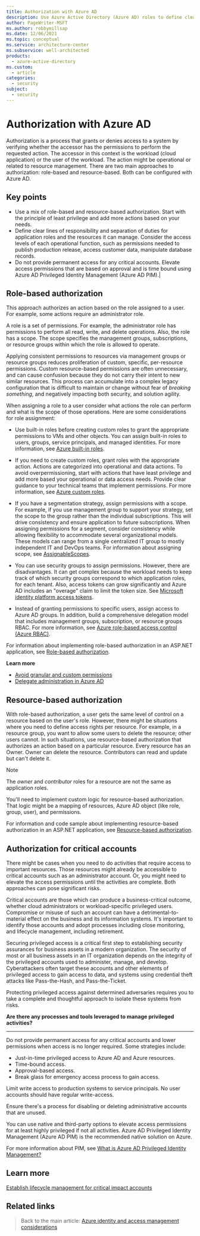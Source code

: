```yaml
---
title: Authorization with Azure AD
description: Use Azure Active Directory (Azure AD) roles to define clear lines of responsibility, access, and separation of duties.
author: PageWriter-MSFT
ms.author: robbymillsap
ms.date: 12/06/2021
ms.topic: conceptual
ms.service: architecture-center
ms.subservice: well-architected
products:
  - azure-active-directory
ms.custom:
  - article
categories:
  - security
subject:
  - security
---
```


# Authorization with Azure AD

Authorization is a process that grants or denies access to a system by verifying whether the accessor has the permissions to perform the requested action. The accessor in this context is the workload (cloud application) or the user of the workload. The action might be operational or related to resource management. There are two main approaches to authorization: role-based and resource-based. Both can be configured with Azure AD.

## Key points

- Use a mix of role-based and resource-based authorization. Start with the principle of least privilege and add more actions based on your needs.
- Define clear lines of responsibility and separation of duties for application roles and the resources it can manage. Consider the access levels of each operational function, such as permissions needed to publish production release, access customer data, manipulate database records.
- Do not provide permanent access for any critical accounts. Elevate access permissions that are based on approval and is time bound using Azure AD Privileged Identity Management (Azure AD PIM).|

## Role-based authorization

This approach authorizes an action based on the role assigned to a user. For example, some actions require an administrator role.

A role is a set of permissions. For example, the administrator role has permissions to perform all read, write, and delete operations. Also, the role has a scope. The scope specifies the management groups, subscriptions, or resource groups within which the role is allowed to operate.

Applying consistent permissions to resources via management groups or resource groups reduces proliferation of custom, specific, per-resource permissions. Custom resource-based permissions are often unnecessary, and can cause confusion because they do not carry their intent to new similar resources. This process can accumulate into a complex legacy configuration that is difficult to maintain or change without fear of *breaking something*, and negatively impacting both security, and solution agility.

When assigning a role to a user consider what actions the role can perform and what is the scope of those operations. Here are some considerations for role assignment:

- Use built-in roles before creating custom roles to grant the appropriate permissions to VMs and other objects. You can assign built-in roles to users, groups, service principals, and managed identities. For more information, see [Azure built-in roles](/azure/role-based-access-control/built-in-roles).

- If you need to create custom roles, grant roles with the appropriate action. Actions are categorized into operational and data actions. To avoid overpermissioning, start with actions that have least privilege and add more based your operational or data access needs. Provide clear guidance to your technical teams that implement permissions. For more information, see [Azure custom roles](/azure/role-based-access-control/custom-roles).

- If you have a segmentation strategy, assign permissions with a scope. For example, if you use management group to support your strategy, set the scope to the group rather than the individual subscriptions. This will drive consistency and ensure application to future subscriptions. When assigning permissions for a segment, consider consistency while allowing flexibility to accommodate several organizational models. These models can range from a single centralized IT group to mostly independent IT and DevOps teams. For information about assigning scope, see [AssignableScopes](/azure/role-based-access-control/role-definitions#assignablescopes).

- You can use security groups to assign permissions. However, there are disadvantages. It can get complex because the workload needs to keep track of which security groups correspond to which application roles, for each tenant. Also, access tokens can grow significantly and Azure AD includes an "overage" claim to limit the token size. See [Microsoft identity platform access tokens](/azure/active-directory/develop/access-tokens).

- Instead of granting permissions to specific users, assign access to Azure AD groups. In addition, build a comprehensive delegation model that includes management groups, subscription, or resource groups RBAC. For more information, see [Azure role-based access control (Azure RBAC)](/azure/role-based-access-control/overview).

For information about implementing role-based authorization in an ASP.NET application, see [Role-based authorization](/azure/architecture/multitenant-identity/authorize#role-based-authorization).

**Learn more**

- [Avoid granular and custom permissions](/azure/architecture/framework/security/design-admins#avoid-granular-and-custom-permissions)
- [Delegate administration in Azure AD](/azure/active-directory/roles/security-planning)

## Resource-based authorization

With role-based authorization, a user gets the same level of control on a resource based on the user's role. However, there might be situations where you need to define access rights per resource. For example, in a resource group, you want to allow some users to delete the resource; other users cannot. In such situations, use resource-based authorization that authorizes an action based on a particular resource. Every resource has an Owner. Owner can delete the resource. Contributors can read and update but can't delete it.

> [!NOTE]
> The *owner* and *contributor* roles for a resource are not the same as application roles.

You'll need to implement custom logic for resource-based authorization. That logic might be a mapping of resources, Azure AD object (like role, group, user), and permissions.

For information and code sample about implementing resource-based authorization in an ASP.NET application, see [Resource-based authorization](/azure/architecture/multitenant-identity/authorize#resource-based-authorization).

## Authorization for critical accounts

There might be cases when you need to do activities that require access to important resources. Those resources might already be accessible to critical accounts such as an administrator account. Or, you might need to elevate the access permissions until the activities are complete. Both approaches can pose significant risks.

Critical accounts are those which can produce a business-critical outcome, whether cloud administrators or workload-specific privileged users. Compromise or misuse of such an account can have a detrimental-to-material effect on the business and its information systems. It's important to identify those accounts and adopt processes including close monitoring, and lifecycle management, including retirement.

Securing privileged access is a critical first step to establishing security assurances for business assets in a modern organization. The security of most or all business assets in an IT organization depends on the integrity of the privileged accounts used to administer, manage, and develop. Cyberattackers often target these accounts and other elements of privileged access to gain access to data, and systems using credential theft attacks like Pass-the-Hash, and Pass-the-Ticket.

Protecting privileged access against determined adversaries requires you to take a complete and thoughtful approach to isolate these systems from risks.

**Are there any processes and tools leveraged to manage privileged activities?**
***

Do not provide permanent access for any critical accounts and lower permissions when access is no longer required. Some strategies include:

- Just-in-time privileged access to Azure AD and Azure resources.
- Time-bound access.
- Approval-based access.
- Break glass for emergency access process to gain access.

Limit write access to production systems to service principals. No user accounts should have regular write-access.

Ensure there's a process for disabling or deleting administrative accounts that are unused.

You can use native and third-party options to elevate access permissions for at least highly privileged if not all activities. Azure AD Privileged Identity Management (Azure AD PIM) is the recommended native solution on Azure.

For more information about PIM, see [What is Azure AD Privileged Identity Management?](/azure/active-directory/privileged-identity-management/pim-configure)

## Learn more

[Establish lifecycle management for critical impact accounts](/azure/architecture/framework/security/design-admins#establish-lifecycle-management-for-critical-impact-accounts)

## Related links

> Back to the main article: [Azure identity and access management considerations](design-identity.md)
